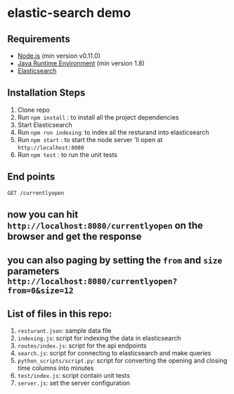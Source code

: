 # elastic-search demo

## Requirements

* [Node.js](http://nodejs.org/) (min version v0.11.0)
* [Java Runtime Environment](https://java.com/en/) (min version 1.8)
* [Elasticsearch](https://www.elastic.co/)

## Installation Steps

1. Clone repo
2. Run `npm install` : to install all the project dependencies
3. Start Elasticsearch
4. Run `npm run indexing`: to index all the resturand into elasticsearch
5. Run `npm start` : to start the node server 'll open at `http://localhost:8080`
6. Run `npm test` : to run the unit tests 

## End points

`GET /currentlyopen`
## now you can hit `http://localhost:8080/currentlyopen` on the browser and get the response

## you can also paging by setting the `from` and `size` parameters `http://localhost:8080/currentlyopen?from=0&size=12`

## List of files in this repo:

1. `resturant.json`: sample data file
2. `indexing.js`: script for indexing the data in elasticsearch
3. `routes/index.js`: script for the api endpoints
4. `search.js`: script for connecting to elasticsearch and make queries
5. `python_scripts/script.py`: script for converting the opening and closing time columns into minutes
6. `test/index.js`: script contain unit tests
7. `server.js`: set the server configuration
